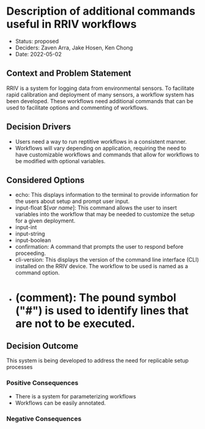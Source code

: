 # Description of additional commands useful in RRIV workflows

* Status: proposed
* Deciders: Zaven Arra, Jake Hosen, Ken Chong
* Date: 2022-05-02


## Context and Problem Statement

RRIV is a system for logging data from environmental sensors. To facilitate rapid calibration and deployment of many sensors, a workflow system has been developed. These workflows need additional commands that can be used to facilitate options and commenting of workflows.

## Decision Drivers

* Users need a way to run reptitive workflows in a consistent manner.
* Workflows will vary depending on application, requiring the need to have customizable workflows and commands that allow for workflows to be modified with optional variables.

## Considered Options

* echo: This displays information to the terminal to provide information for the users about setup and prompt user input.
* input-float $[*var name*]: This command allows the user to insert variables into the workflow that may be needed to customize the setup for a given deployment.
* input-int
* input-string
* input-boolean
* confirmation: A command that prompts the user to respond before proceeding.
* cli-version: This displays the version of the command line interface (CLI) installed on the RRIV device. The workflow to be used is named as a command option.
* # (comment): The pound symbol ("#") is used to identify lines that are not to be executed.

## Decision Outcome

This system is being developed to address the need for replicable setup processes

### Positive Consequences

* There is a system for parameterizing workflows
* Workflows can be easily annotated.

### Negative Consequences
